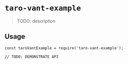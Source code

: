 # `taro-vant-example`

> TODO: description

## Usage

```
const taroVantExample = require('taro-vant-example');

// TODO: DEMONSTRATE API
```
